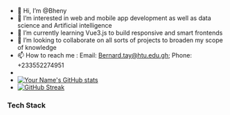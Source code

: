 - 👋 Hi, I’m @Bheny
- 👀 I’m interested in web and mobile app development as well as data science and Artificial intelligence
- 🌱 I’m currently learning Vue3.js to build responsive and smart frontends
- 💞️ I’m looking to collaborate on all sorts of projects to broaden my scope of knowledge 
- 📫 How to reach me : Email: Bernard.tay@htu.edu.gh; Phone: +233552274951
- 
- [![Your Name's GitHub stats](https://github-readme-stats.vercel.app/api?username=Bheny&show_icons=true&theme=radical)](https://github.com/anuraghazra/github-readme-stats)
- [![GitHub Streak](https://streak-stats.demolab.com?user=Bheny&theme=dark)](https://git.io/streak-stats)



### Tech Stack
<!-- TODO-START -->
<!-- TODO-END -->

<!---
Bheny/Bheny is a ✨ special ✨ repository because its `README.md` (this file) appears on your GitHub profile.
You can click the Preview link to take a look at your changes.
--->
